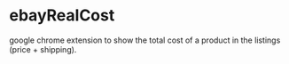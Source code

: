 # ebayRealCost
google chrome extension to show the total cost of a product in the listings (price + shipping).
